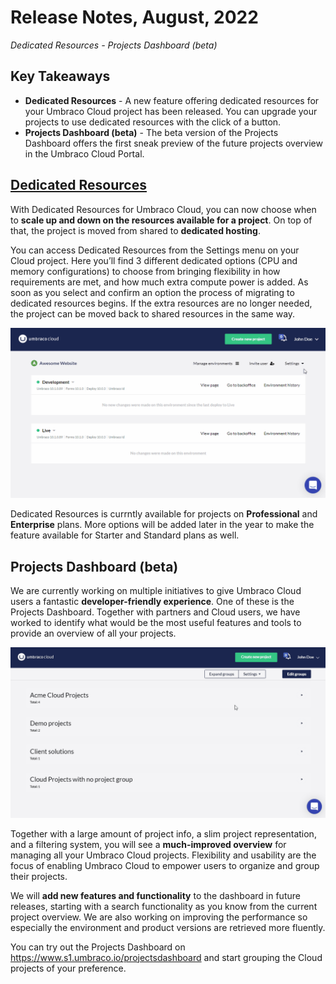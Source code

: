 # Release Notes, August, 2022

_Dedicated Resources - Projects Dashboard (beta)_

## Key Takeaways

* **Dedicated Resources** - A new feature offering dedicated resources for your Umbraco Cloud project has been released. You can upgrade your projects to use dedicated resources with the click of a button.
* **Projects Dashboard (beta)** - The beta version of the Projects Dashboard offers the first sneak preview of the future projects overview in the Umbraco Cloud Portal.

## [Dedicated Resources](../set-up/project-settings/dedicated-resources.md)

With Dedicated Resources for Umbraco Cloud, you can now choose when to **scale up and down on the resources available for a project**. On top of that, the project is moved from shared to **dedicated hosting**.

You can access Dedicated Resources from the Settings menu on your Cloud project. Here you’ll find 3 different dedicated options (CPU and memory configurations) to choose from bringing flexibility in how requirements are met, and how much extra compute power is added. As soon as you select and confirm an option the process of migrating to dedicated resources begins. If the extra resources are no longer needed, the project can be moved back to shared resources in the same way.

![ProjectsDashboard](images/DedicatedResourceMvp.gif)

Dedicated Resources is currntly available for projects on **Professional** and **Enterprise** plans. More options will be added later in the year to make the feature available for Starter and Standard plans as well.

## Projects Dashboard (beta)

We are currently working on multiple initiatives to give Umbraco Cloud users a fantastic **developer-friendly experience**. One of these is the Projects Dashboard. Together with partners and Cloud users, we have worked to identify what would be the most useful features and tools to provide an overview of all your projects.

![ProjectsDashboard](images/ProjectsDashboard.gif)

Together with a large amount of project info, a slim project representation, and a filtering system, you will see a **much-improved overview** for managing all your Umbraco Cloud projects. Flexibility and usability are the focus of enabling Umbraco Cloud to empower users to organize and group their projects.

We will **add new features and functionality** to the dashboard in future releases, starting with a search functionality as you know from the current project overview. We are also working on improving the performance so especially the environment and product versions are retrieved more fluently.

You can try out the Projects Dashboard on https://www.s1.umbraco.io/projectsdashboard and start grouping the Cloud projects of your preference.
